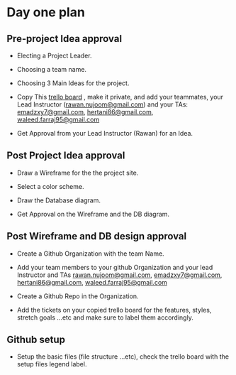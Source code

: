 # Day one plan

## Pre-project Idea approval

- Electing a Project Leader.
- Choosing a team name.
- Choosing 3 Main Ideas for the project.
- Copy This [trello board](https://trello.com/b/3KQwvS3F) , make it private, and add your teammates, your Lead Instructor (rawan.nujoom@gmail.com)
and your TAs:
emadzxy7@gmail.com, 
hertani86@gmail.com, 
waleed.farraj95@gmail.com

- Get Approval from your Lead Instructor (Rawan) for an Idea.

## Post Project Idea approval

- Draw a Wireframe for the the project site.

- Select a color scheme.

- Draw the Database diagram.

- Get Approval on the Wireframe and the DB diagram.

## Post Wireframe and DB design approval

- Create a Github Organization with the team Name.
- Add your team members to your github Organization and your lead Instructor and TAs
rawan.nujoom@gmail.com, 
emadzxy7@gmail.com, 
hertani86@gmail.com, 
waleed.farraj95@gmail.com

- Create a Github Repo in the Organization.
- Add the tickets on your copied trello board for the features, styles, stretch goals ...etc and make sure to label them accordingly.

## Github setup

- Setup the basic files (file structure ...etc), check the trello board with the setup files legend label.
